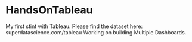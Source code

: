# HandsOnTableau
My first stint with Tableau. Please find the dataset here: superdatascience.com/tableau
Working on building Multiple Dashboards.
